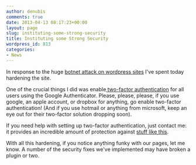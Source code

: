 ```yaml
---
author: denubis
comments: true
date: 2013-04-13 08:17:23+00:00
layout: page
slug: instituting-some-strong-security
title: Instituting some Strong Security
wordpress_id: 813
categories:
- News
---
```


In response to the huge [botnet attack on wordpress sites](http://www.theverge.com/2013/4/13/4218846/massive-botnet-using-brute-force-attack-to-target-wordpress-sites) I've spent today hardening the site.

One of the crucial things I did was enable[ two-factor authentication](http://www.google.com/landing/2step/) for all users using the Google Authenticator. Please, please, please, if you use google, an apple account, or dropbox for anything, go enable two-factor authentication! (And if you use hotmail or anything from microsoft, keep an eye out for their two-factor solution dropping soon).

If you need help with setting up two-factor authentication, just contact me: it provides an incredible amount of protection against [stuff like this](http://www.wired.com/gadgetlab/2012/08/apple-amazon-mat-honan-hacking/all/).

With all this hardening, if you notice anything funky with our pages, let me know. A number of the security fixes we've implemented may have broken a plugin or two.
